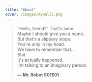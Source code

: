 ```yaml
---
title: "About"
cover: /images/mywall3.png
---
```


> "Hello, friend?" That's lame. \
> Maybe I should give you a name...\
> But that's a slippery slope.\
> You're only in my head.\
> We have to remember that...\
> Shit.\
> It's actually happened.\
> I'm talking to an imaginary person.
>
> **— Mr. Robot S01E01**

